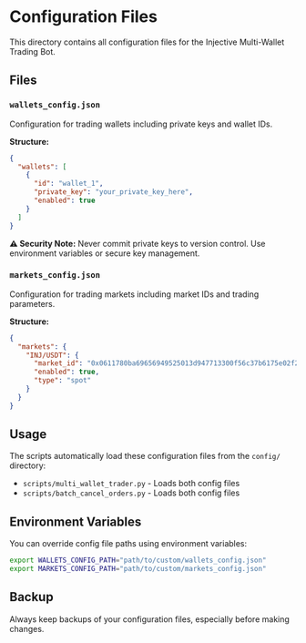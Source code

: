 # Configuration Files

This directory contains all configuration files for the Injective Multi-Wallet Trading Bot.

## Files

### `wallets_config.json`
Configuration for trading wallets including private keys and wallet IDs.

**Structure:**
```json
{
  "wallets": [
    {
      "id": "wallet_1",
      "private_key": "your_private_key_here",
      "enabled": true
    }
  ]
}
```

**⚠️ Security Note:** Never commit private keys to version control. Use environment variables or secure key management.

### `markets_config.json`
Configuration for trading markets including market IDs and trading parameters.

**Structure:**
```json
{
  "markets": {
    "INJ/USDT": {
      "market_id": "0x0611780ba69656949525013d947713300f56c37b6175e02f26bffa495c3208fe",
      "enabled": true,
      "type": "spot"
    }
  }
}
```

## Usage

The scripts automatically load these configuration files from the `config/` directory:

- `scripts/multi_wallet_trader.py` - Loads both config files
- `scripts/batch_cancel_orders.py` - Loads both config files

## Environment Variables

You can override config file paths using environment variables:

```bash
export WALLETS_CONFIG_PATH="path/to/custom/wallets_config.json"
export MARKETS_CONFIG_PATH="path/to/custom/markets_config.json"
```

## Backup

Always keep backups of your configuration files, especially before making changes.

